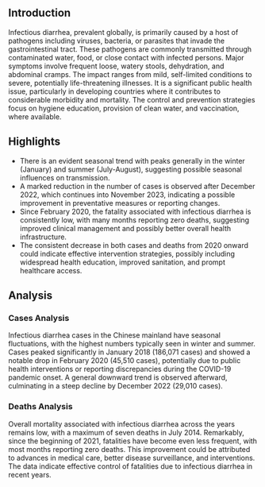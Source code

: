 ## Introduction

Infectious diarrhea, prevalent globally, is primarily caused by a host of pathogens including viruses, bacteria, or parasites that invade the gastrointestinal tract. These pathogens are commonly transmitted through contaminated water, food, or close contact with infected persons. Major symptoms involve frequent loose, watery stools, dehydration, and abdominal cramps. The impact ranges from mild, self-limited conditions to severe, potentially life-threatening illnesses. It is a significant public health issue, particularly in developing countries where it contributes to considerable morbidity and mortality. The control and prevention strategies focus on hygiene education, provision of clean water, and vaccination, where available.
## Highlights

- There is an evident seasonal trend with peaks generally in the winter (January) and summer (July-August), suggesting possible seasonal influences on transmission. <br/>
- A marked reduction in the number of cases is observed after December 2022, which continues into November 2023, indicating a possible improvement in preventative measures or reporting changes. <br/>
- Since February 2020, the fatality associated with infectious diarrhea is consistently low, with many months reporting zero deaths, suggesting improved clinical management and possibly better overall health infrastructure. <br/>
- The consistent decrease in both cases and deaths from 2020 onward could indicate effective intervention strategies, possibly including widespread health education, improved sanitation, and prompt healthcare access. <br/>
## Analysis

### Cases Analysis
Infectious diarrhea cases in the Chinese mainland have seasonal fluctuations, with the highest numbers typically seen in winter and summer. Cases peaked significantly in January 2018 (186,071 cases) and showed a notable drop in February 2020 (45,510 cases), potentially due to public health interventions or reporting discrepancies during the COVID-19 pandemic onset. A general downward trend is observed afterward, culminating in a steep decline by December 2022 (29,010 cases).

### Deaths Analysis
Overall mortality associated with infectious diarrhea across the years remains low, with a maximum of seven deaths in July 2014. Remarkably, since the beginning of 2021, fatalities have become even less frequent, with most months reporting zero deaths. This improvement could be attributed to advances in medical care, better disease surveillance, and interventions. The data indicate effective control of fatalities due to infectious diarrhea in recent years.
